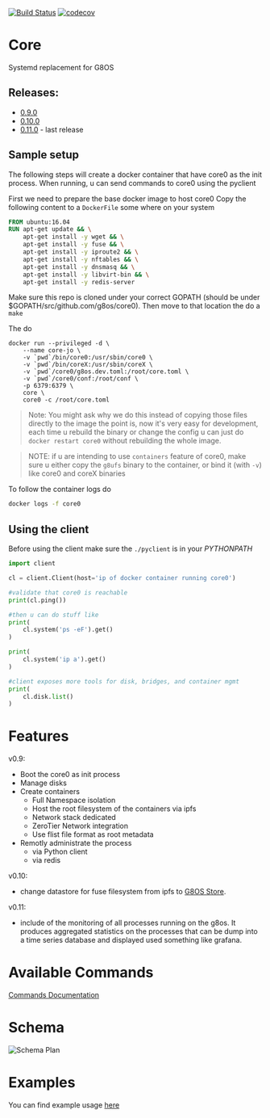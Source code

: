 
[![Build Status](https://travis-ci.org/g8os/core0.svg?branch=master)](https://travis-ci.org/g8os/core0)
[![codecov](https://codecov.io/gh/g8os/core0/branch/master/graph/badge.svg)](https://codecov.io/gh/g8os/core0)

# Core

Systemd replacement for G8OS

## Releases:
- [0.9.0](https://github.com/g8os/core0/tree/0.9.0)
- [0.10.0](https://github.com/g8os/core0/tree/0.10.0)
- [0.11.0](https://github.com/g8os/core0/tree/0.11.0) - last release

## Sample setup
The following steps will create a docker container that have core0 as the init process. When running,
u can send commands to core0 using the pyclient

First we need to prepare the base docker image to host core0
Copy the following content to a `DockerFile` some where on your system

```dockerfile
FROM ubuntu:16.04
RUN apt-get update && \
    apt-get install -y wget && \
    apt-get install -y fuse && \
    apt-get install -y iproute2 && \
    apt-get install -y nftables && \
    apt-get install -y dnsmasq && \
    apt-get install -y libvirt-bin && \
    apt-get install -y redis-server
```

Make sure this repo is cloned under your correct GOPATH (should be under $GOPATH/src/github.com/g8os/core0). Then move to that location the do a `make`

The do
```
docker run --privileged -d \
    --name core-jo \
    -v `pwd`/bin/core0:/usr/sbin/core0 \
    -v `pwd`/bin/coreX:/usr/sbin/coreX \
    -v `pwd`/core0/g8os.dev.toml:/root/core.toml \
    -v `pwd`/core0/conf:/root/conf \
    -p 6379:6379 \
    core \
    core0 -c /root/core.toml
```

> Note: You might ask why we do this instead of copying those files directly to the image
> the point is, now it's very easy for development, each time u rebuild the binary or change the config
> u can just do `docker restart core0` without rebuilding the whole image.


> NOTE: if u are intending to use `containers` feature of core0, make sure u either copy the `g8ufs` binary to the container, or bind it (with `-v`) like core0 and coreX binaries


To follow the container logs do
```bash
docker logs -f core0
```

## Using the client
Before using the client make sure the `./pyclient` is in your *PYTHONPATH*

```python
import client

cl = client.Client(host='ip of docker container running core0')

#validate that core0 is reachable
print(cl.ping())

#then u can do stuff like
print(
    cl.system('ps -eF').get()
)

print(
    cl.system('ip a').get()
)

#client exposes more tools for disk, bridges, and container mgmt
print(
    cl.disk.list()
)
```

# Features
v0.9:
- Boot the core0 as init process
- Manage disks
- Create containers
  - Full Namespace isolation
  - Host the root filesystem of the containers via ipfs
  - Network stack dedicated
  - ZeroTier Network integration
  - Use flist file format as root metadata
- Remotly administrate the process
  - via Python client
  - via redis

v0.10:
- change datastore for fuse filesystem from ipfs to [G8OS Store](https://github.com/g8os/stor).

v0.11:
- include of the monitoring of all processes running on the g8os.
  It produces aggregated statistics on the processes that can be dump into a time series database and displayed used something like grafana.


# Available Commands
[Commands Documentation](docs/commands.md)

# Schema
![Schema Plan](specs/schema.png)

# Examples
You can find example usage [here](docs/examples/index.md)
